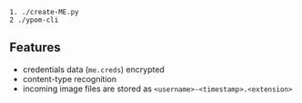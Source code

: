 

```
1. ./create-ME.py
2 ./ypom-cli
```

## Features

* credentials data (`me.creds`) encrypted
* content-type recognition
* incoming image files are stored as `<username>-<timestamp>.<extension>`
